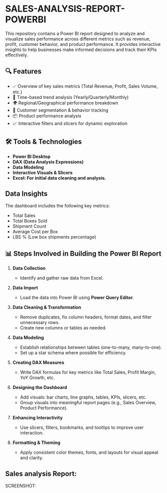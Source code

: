 # SALES-ANALYSIS-REPORT-POWERBI

This repository contains a Power BI report designed to analyze and visualize sales performance across different metrics such as revenue, profit, customer behavior, and product performance. It provides interactive insights to help businesses make informed decisions and track their KPIs effectively.

## 🔍 Features

- ✅ Overview of key sales metrics (Total Revenue, Profit, Sales Volume, etc.)
- 📆 Time-based trend analysis (Yearly/Quarterly/Monthly)
- 🌍 Regional/Geographical performance breakdown
- 🧍 Customer segmentation & behavior tracking
- 📦 Product performance analysis
- 📈 Interactive filters and slicers for dynamic exploration

## 🛠️ Tools & Technologies

- **Power BI Desktop**
- **DAX (Data Analysis Expressions)**
- **Data Modeling**
- **Interactive Visuals & Slicers**
- **Excel: For initial data cleaning and analysis.**

## Data Insights
The dashboard includes the following key metrics:

- Total Sales
- Total Boxes Sold
- Shipment Count
- Average Cost per Box
- LBS % (Low box shipments percentage)

## 📊 Steps Involved in Building the Power BI Report

1. **Data Collection**
   - Identify and gather raw data from Excel.
     
2. **Data Import**
   - Load the data into Power BI using **Power Query Editor**.

3. **Data Cleaning & Transformation**
   - Remove duplicates, fix column headers, format dates, and filter unnecessary rows.
   - Create new columns or tables as needed.

4. **Data Modeling**
   - Establish relationships between tables (one-to-many, many-to-one).
   - Set up a star schema where possible for efficiency.

5. **Creating DAX Measures**
   - Write DAX formulas for key metrics like Total Sales, Profit Margin, YoY Growth, etc.

6. **Designing the Dashboard**
   - Add visuals: bar charts, line graphs, tables, KPIs, slicers, etc.
   - Group visuals into meaningful report pages (e.g., Sales Overview, Product Performance).

7. **Enhancing Interactivity**
   - Use slicers, filters, bookmarks, and tooltips to improve user interaction.

8. **Formatting & Theming**
   - Apply consistent color themes, fonts, and layouts for visual appeal and clarity.

## Sales analysis Report:

SCREENSHOT:

  
  
